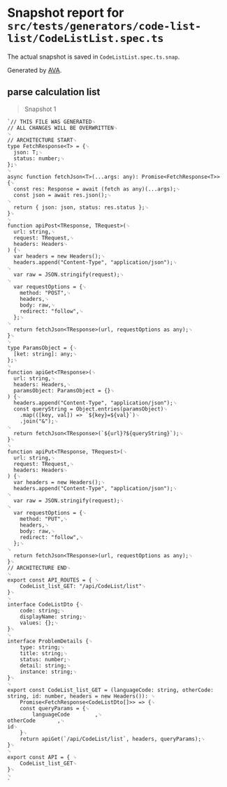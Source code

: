 # Snapshot report for `src/tests/generators/code-list-list/CodeListList.spec.ts`

The actual snapshot is saved in `CodeListList.spec.ts.snap`.

Generated by [AVA](https://avajs.dev).

## parse calculation list

> Snapshot 1

    `// THIS FILE WAS GENERATED␊
    // ALL CHANGES WILL BE OVERWRITTEN␊
    ␊
    // ARCHITECTURE START␊
    type FetchResponse<T> = {␊
      json: T;␊
      status: number;␊
    };␊
    ␊
    async function fetchJson<T>(...args: any): Promise<FetchResponse<T>> {␊
      const res: Response = await (fetch as any)(...args);␊
      const json = await res.json();␊
    ␊
      return { json: json, status: res.status };␊
    }␊
    ␊
    function apiPost<TResponse, TRequest>(␊
      url: string,␊
      request: TRequest,␊
      headers: Headers␊
    ) {␊
      var headers = new Headers();␊
      headers.append("Content-Type", "application/json");␊
    ␊
      var raw = JSON.stringify(request);␊
    ␊
      var requestOptions = {␊
        method: "POST",␊
        headers,␊
        body: raw,␊
        redirect: "follow",␊
      };␊
    ␊
      return fetchJson<TResponse>(url, requestOptions as any);␊
    }␊
    ␊
    type ParamsObject = {␊
      [ket: string]: any;␊
    };␊
    ␊
    function apiGet<TResponse>(␊
      url: string,␊
      headers: Headers,␊
      paramsObject: ParamsObject = {}␊
    ) {␊
      headers.append("Content-Type", "application/json");␊
      const queryString = Object.entries(paramsObject)␊
        .map(([key, val]) => `${key}=${val}`)␊
        .join("&");␊
    ␊
      return fetchJson<TResponse>(`${url}?${queryString}`);␊
    }␊
    ␊
    function apiPut<TResponse, TRequest>(␊
      url: string,␊
      request: TRequest,␊
      headers: Headers␊
    ) {␊
      var headers = new Headers();␊
      headers.append("Content-Type", "application/json");␊
    ␊
      var raw = JSON.stringify(request);␊
    ␊
      var requestOptions = {␊
        method: "PUT",␊
        headers,␊
        body: raw,␊
        redirect: "follow",␊
      };␊
    ␊
      return fetchJson<TResponse>(url, requestOptions as any);␊
    }␊
    // ARCHITECTURE END␊
    ␊
    export const API_ROUTES = { ␊
    	CodeList_list_GET: "/api/CodeList/list"␊
    }␊
    ␊
    interface CodeListDto {␊
    	code: string;␊
    	displayName: string;␊
    	values: {};␊
    }␊
    ␊
    interface ProblemDetails {␊
    	type: string;␊
    	title: string;␊
    	status: number;␊
    	detail: string;␊
    	instance: string;␊
    }␊
    ␊
    export const CodeList_list_GET = (languageCode: string, otherCode: string, id: number, headers = new Headers()): ␊
    	Promise<FetchResponse<CodeListDto[]>> => {␊
    	const queryParams = {␊
    		languageCode		,␊
    otherCode		,␊
    id␊
    	}␊
    	return apiGet(`/api/CodeList/list`, headers, queryParams);␊
    }␊
    ␊
    export const API = { ␊
    	CodeList_list_GET␊
    }␊
    ␊
    `
